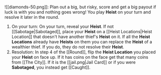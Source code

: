 ![[diamonds-50.png]]: Plan out a big, but risky, score and get a big payout if luck is with you and nothing goes wrong! You play **Heist** on your turn and resolve it later in the round.
1. On your turn: On your turn, reveal your **Heist**. If not [[Sabotage|Sabotaged]], place your **Heist** on a [[Heist Locations|Heist Location]] that doesn't have another thief's **Heist** on it. If all the **Heist Locations** already have **Heists** on them you can replace the **Heist** of a wealthier thief. If you do, they do not resolve their **Heist**.
3. Resolution: In step 4 of the [[Round]], flip the **Heist Location** you placed your **Heist** on face up. If it has coins on the face get that many coins from [[The City]]. If it is the [[jail.png|Jail Card]] or if you were **Sabotaged**, you instead get [[Caught]].
